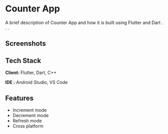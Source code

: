 
# Counter App

A brief description of Counter App and how it is built using Flutter and Dart . . .


## Screenshots





## Tech Stack

**Client:** Flutter, Dart, C++

**IDE :** Android Studio, VS Code


## Features

- Increment mode
- Decrement mode
- Refresh mode
- Cross platform


